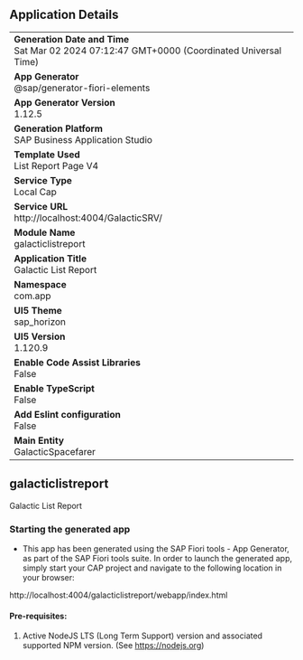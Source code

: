 ## Application Details
|               |
| ------------- |
|**Generation Date and Time**<br>Sat Mar 02 2024 07:12:47 GMT+0000 (Coordinated Universal Time)|
|**App Generator**<br>@sap/generator-fiori-elements|
|**App Generator Version**<br>1.12.5|
|**Generation Platform**<br>SAP Business Application Studio|
|**Template Used**<br>List Report Page V4|
|**Service Type**<br>Local Cap|
|**Service URL**<br>http://localhost:4004/GalacticSRV/
|**Module Name**<br>galacticlistreport|
|**Application Title**<br>Galactic List Report|
|**Namespace**<br>com.app|
|**UI5 Theme**<br>sap_horizon|
|**UI5 Version**<br>1.120.9|
|**Enable Code Assist Libraries**<br>False|
|**Enable TypeScript**<br>False|
|**Add Eslint configuration**<br>False|
|**Main Entity**<br>GalacticSpacefarer|

## galacticlistreport

Galactic List Report

### Starting the generated app

-   This app has been generated using the SAP Fiori tools - App Generator, as part of the SAP Fiori tools suite.  In order to launch the generated app, simply start your CAP project and navigate to the following location in your browser:

http://localhost:4004/galacticlistreport/webapp/index.html

#### Pre-requisites:

1. Active NodeJS LTS (Long Term Support) version and associated supported NPM version.  (See https://nodejs.org)


